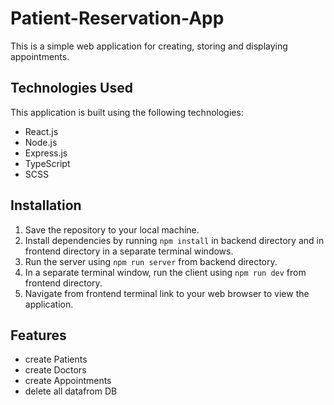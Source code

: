 # Patient-Reservation-App

 This is a simple web application for creating, storing and displaying appointments. 

## Technologies Used
This application is built using the following technologies:

- React.js
- Node.js
- Express.js
- TypeScript
- SCSS


## Installation

1. Save the repository to your local machine.
2. Install dependencies by running `npm install` in backend directory and in frontend directory in a separate terminal windows.
3. Run the server using `npm run server` from backend directory.
4. In a separate terminal window, run the client using `npm run dev` from frontend directory.
5. Navigate from frontend terminal link to your web browser to view the application.

## Features
- create Patients
- create Doctors
- create Appointments
- delete all datafrom DB
